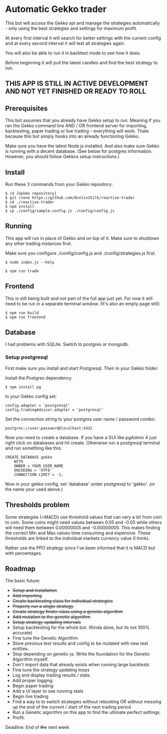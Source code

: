 
# Automatic Gekko trader
This bot will access the Gekko api and manage the strategies automatically - only using the best strategies and settings for maximum profit.

At every first interval it will search for better settings with the current config and at every second interval it will test all strategies again.

You will also be able to run it in backtest mode to see how it does.

Before beginning it will pull the latest candles and find the best strategy to run.

## THIS APP IS STILL IN ACTIVE DEVELOPMENT AND NOT YET FINISHED OR READY TO ROLL

## Prerequisites

This bot assumes that you already have Gekko setup to run. Meaning if you ran the Gekko command line AND / OR frontend server for importing, backtesting, paper trading or live trading - everything will work. Thats because this bot simply hooks into an already functioning Gekko.

Make sure you have the latest Node.js installed. And also make sure Gekko is running with a decent database. (See below for postgres information. However, you should follow Gekkos setup instructions.)

## Install

Run these 3 commands from your Gekko repository:
```
$ cd [Gekko repository]
$ git clone https://github.com/DustinJSilk/reactive-trader
$ cd ./reactive-trader
$ npm install
$ cp ./config/sample-config.js ./config/config.js
```

## Running

This app will run in place of Gekko and on top of it. Make sure to shutdown any other trading instances first.

Make sure you configure ./config/config.js and ./config/strategies.js first.
```
$ node index.js --help
```

```
$ npm run trade
```

## Frontend

This is still being built and not part of the full app just yet. For now it will
need to be run in a separate terminal window. (It's also an empty page still)

```
$ npm run build
$ npm run frontend
```

## Database

I had problems with SQLite. Switch to postgres or mongodb.

### Setup postgresql

First make sure you install and start Postgresql. Then in your Gekko folder:

Install the Postgres dependency.

```
$ npm install pg
```

In your Gekko config set:
```
config.adapter = 'postgresql'
config.tradingAdvisor.adapter = 'postgresql'
```

Set the connection string to your postgres user name / password combo:

```
postgres://user:password@localhost:5432
```

Now you need to create a database. If you have a GUI like pgAdmin 4 just right
click on databases and hit create. Otherwise run a postgresql terminal and run
something like this:

```
CREATE DATABASE gekko
    WITH
    OWNER = YOUR_USER_NAME
    ENCODING = 'UTF8'
    CONNECTION LIMIT = -1;
```

Now in your gekko config, set 'database' under postgresql to 'gekko'. (or the
name your used above.)


## Thresholds problem

Some strategies (~MACD) use threshold values that can vary a lot from coin to coin.
Some coins might need values between 0.05 and -0.05 while others will need them between 0.00000005 and -0.00000005.
This makes finding the correct Min and Max values time consuming and expensive.
These thresholds are linked to the individual markets currency value (I think).

Rather use the PPO strategy since I've been informed that it is MACD but with percentages.

## Roadmap

The basic future:

- ~~Setup and installation~~
- ~~Add importing~~
- ~~Create backtesting class for individual strategies~~
- ~~Properly run a single strategy~~
- ~~Create strategy finder class using a genetic algorithm~~
- ~~Add mutation to the genetic algorithm~~
- ~~Setup strategy updating intervals~~
- Setup backtesting for the whole bot. (Kinda done, but its not 100% accurate)
- Fine tune the Genetic Algorithm
- Store previous test results and config to be mutated with new test entities.
- Stop depending on genetic-js. Write the foundation for the Genetic Algorithm myself.
- Don't import data that already exists when running large backtests
- Fine tune the strategy updating loops
- Log and display trading results / stats
- Add proper logging
- Begin paper trading
- Add a UI layer to see running stats
- Begin live trading
- Find a way to to switch strategies without rebooting OR without messing up the end of the current / start of the next trading period
- Run a Genetic algorithm on this app to find the ultimate perfect settings.
- Profit.

Deadline: End of ~~the~~ next week
